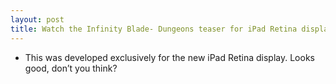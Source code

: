 ```yaml
---
layout: post
title: Watch the Infinity Blade- Dungeons teaser for iPad Retina display
---
```

* This was developed exclusively for the new iPad Retina display. Looks good, don’t you think?

